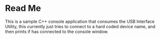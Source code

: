 # Read Me
This is a sample C++ console application that consumes the USB Interface Utility, this currently just tries to connect to a hard coded device name, and then prints if has connected to the console window.